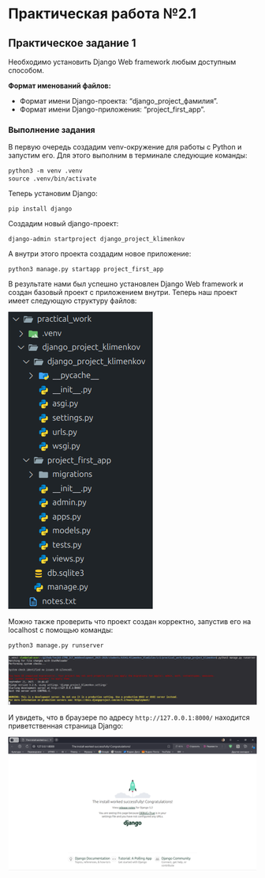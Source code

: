 # Практическая работа №2.1

## Практическое задание 1

Необходимо установить Django Web framework любым доступным способом.

**Формат именований файлов:**

- Формат имени Django-проекта: “django_project_фамилия”.
- Формат имени Django-приложения: “project_first_app”.

### Выполнение задания

В первую очередь создадим venv-окружение для работы с Python и запустим его. Для этого выполним в терминале следующие команды:

```
python3 -m venv .venv
source .venv/bin/activate
```

Теперь установим Django:

```
pip install django
```

Создадим новый django-проект:

```
django-admin startproject django_project_klimenkov
```

А внутри этого проекта создадим новое приложение:

```
python3 manage.py startapp project_first_app
```

В результате нами был успешно установлен Django Web framework и создан базовый проект с приложением внутри. Теперь наш проект имеет следующую структуру файлов:

![1](../img/lab_2/pw_1/1.png)

Можно также проверить что проект создан корректно, запустив его на localhost с помощью команды:

```
python3 manage.py runserver
```

![2](../img/lab_2/pw_1/2.png)

И увидеть, что в браузере по адресу `http://127.0.0.1:8000/` находится приветственная страница Django:

![3](../img/lab_2/pw_1/3.png)
